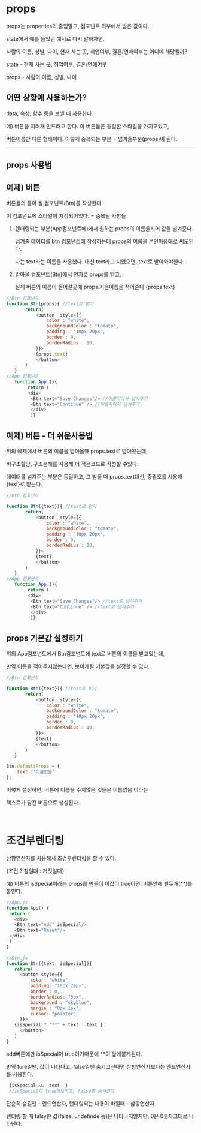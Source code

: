 # props
props는 properties의 줄임말고, 컴포넌트 외부에서 받은 값이다.

state에서 예를 들었던 예시로 다시 말하자면,

사람의 이름, 성별, 나이, 현재 사는 곳, 취업여부, 결혼/연애여부는 어디에 해당될까?

state - 현재 사는 곳, 취업여부, 결혼/연애여부

props - 사람의 이름, 성별, 나이

## 어떤 상황에 사용하는가?
data, 속성, 함수 등을 보낼 때 사용한다.

예) 버튼을 여러개 만드려고 한다. 이 버튼들은 동일한 스타일을 가지고있고,

버튼이름만 다른 형태이다. 이렇게 중복되는 부분 = 넘겨줄부분(props)이 된다.

---------------------

## props 사용법

## 예제) 버튼

버튼들의 틀이 될 컴포넌트(Btn)를 작성한다.

이 컴포넌트에 스타일이 지정되어있다. = 중복될 사항들

1. 렌더링되는 부분(App컴포넌트에)에서 원하는 props의 이름을지어 값을 넘겨준다.

    넘겨줄 데이터를 btn 컴포넌트에 작성하는데 props의 이름을 본인마음대로 써도된다.

    나는 text라는 이름을 사용했다. 대신 text라고 지었으면, text로 받아와야한다.

2. 받아올 컴포넌트(Btn)에서 인자로 props를 받고, 

    실제 버튼의 이름이 들어갈곳에 props.지은이름을 적어준다 {props.text}
```js
//Btn 컴포넌트
function Btn(props){ //text로 받기
       return(
           <button  style={{
               color : "white",
               backgroundColor : "tomato",
               padding : "10px 20px",
               border : 0,
               borderRadius : 10,
           }}>
           {props.text}
           </button>
       )
   }
//App 컴포넌트
   function App (){
        return (
        <div>
         <Btn text="Save Changes"/> //이름지어서 넘겨주기
         <Btn text="Continue" /> //이름지어서 넘겨주기
         </div>
         )}
```
## 예제) 버튼 - 더 쉬운사용법

위의 예제에서 버튼의 이름을 받아올때 props.text로 받아왔는데,

비구조할당, 구조분해를 사용해 더 적은코드로 작성할 수있다.

데이터를 넘겨주는 부분은 동일하고, 그 받을 때 props.text대신, 중괄호를 사용해 {text}로 받는다.


```js
//Btn 컴포넌트

function Btn({text}){ //text로 받기
       return(
           <button  style={{
               color : "white",
               backgroundColor : "tomato",
               padding : "10px 20px",
               border : 0,
               borderRadius : 10,
           }}>
           {text}
           </button>
       )
   }
//App 컴포넌트
   function App (){
        return (
        <div>
         <Btn text="Save Changes"/> //text로 넘겨주기
         <Btn text="Continue" /> //text로 넘겨주기
         </div>
         )}
```


## props 기본값 설정하기

위의 App컴포넌트에서 Btn컴포넌트에 text로 버튼의 이름을 받고있는데,

만약 이름을 적어주지않는다면, 보이게될 기본값을 설정할 수 있다.
```js
//Btn 컴포넌트

function Btn({text}){ //text로 받기
       return(
           <button  style={{
               color : "white",
               backgroundColor : "tomato",
               padding : "10px 20px",
               border : 0,
               borderRadius : 10,
           }}>
           {text}
           </button>
       )
   }

Btn.defaultProps = {
    text :'이름없음'
};
```
이렇게 설정하면, 버튼에 이름을 주지않은 것들은 이름없음 이라는

텍스트가 담긴 버튼으로 생성된다.

<br />

 # 조건부렌더링
 
 삼항연산자를 사용해서 조건부렌더링을 할 수 있다.

 {조건 ? 참일떄 : 거짓일때}

 예) 버튼의 isSpecial이라는 props를 만들어 이값이 true이면, 버튼앞에 별두개(**)를 붙인다.

 ```js
//App.js
 function App() {
  return (
    <div>
    <Btn text="Add" isSpecial/>
    <Btn text="Reset"/>
  </div>
  )
}

//Btn.js
function Btn({text, isSpecial}){
    return(
      <button style={{
          color: "white",
          padding: "10px 20px",
          border : 0,
          borderRadius: "5px",
          background : "skyblue",
          margin : "0px 1px",
          cursor: "pointer"
      }}>
    {isSpecial ? "**" + text : text }
      </button>
    )
}
```

add버튼에만 isSpecial이 true이기때문에 **이 앞에붙게된다.

만약 ture일땐, 값이 나타나고, false일땐 숨기고싶다면 삼항연산자보다는 앤드연산자를 사용한다.

```js
 {isSpecial &&  text  }
 //isSpecial이 true면보이고, false면 숨겨진다.
```

단순히 숨길땐 - 앤드연산자, 랜더링되는 내용이 바뀔때 - 삼항연산자


렌더링 할 때 falsy한 값(false, undefinde 등)은 나타나지않지만, 0은 0숫자그대로 나타난다.